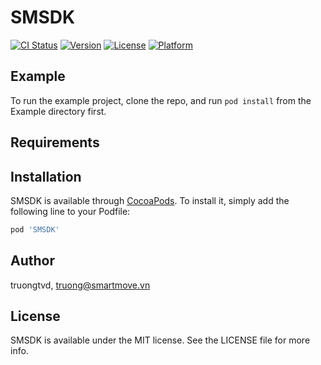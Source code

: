 # SMSDK

[![CI Status](https://img.shields.io/travis/truongtvd/SMSDK.svg?style=flat)](https://travis-ci.org/truongtvd/SMSDK)
[![Version](https://img.shields.io/cocoapods/v/SMSDK.svg?style=flat)](https://cocoapods.org/pods/SMSDK)
[![License](https://img.shields.io/cocoapods/l/SMSDK.svg?style=flat)](https://cocoapods.org/pods/SMSDK)
[![Platform](https://img.shields.io/cocoapods/p/SMSDK.svg?style=flat)](https://cocoapods.org/pods/SMSDK)

## Example

To run the example project, clone the repo, and run `pod install` from the Example directory first.

## Requirements

## Installation

SMSDK is available through [CocoaPods](https://cocoapods.org). To install
it, simply add the following line to your Podfile:

```ruby
pod 'SMSDK'
```

## Author

truongtvd, truong@smartmove.vn

## License

SMSDK is available under the MIT license. See the LICENSE file for more info.
